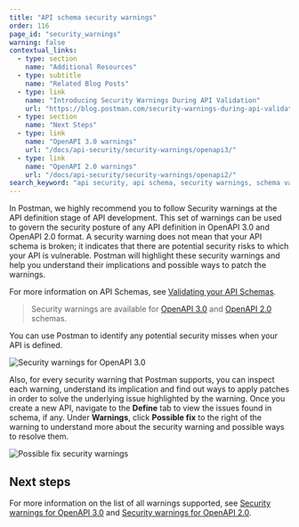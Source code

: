 ```yaml
---
title: "API schema security warnings"
order: 116
page_id: "security_warnings"
warning: false
contextual_links:
  - type: section
    name: "Additional Resources"
  - type: subtitle
    name: "Related Blog Posts"
  - type: link
    name: "Introducing Security Warnings During API Validation"
    url: "https://blog.postman.com/security-warnings-during-api-validation/"
  - type: section
    name: "Next Steps"
  - type: link
    name: "OpenAPI 3.0 warnings"
    url: "/docs/api-security/security-warnings/openapi3/"
  - type: link
    name: "OpenAPI 2.0 warnings"
    url: "/docs/api-security/security-warnings/openapi2/"
search_keyword: "api security, api schema, security warnings, schema validation, security validation, api security audit, api security scan, api schema vulnerabilities, security audit,openapi 3.0"
---
```


In Postman, we highly recommend you to follow Security warnings at the API definition stage of API development. This set of warnings can be used to govern the security posture of any API definition in OpenAPI 3.0 and OpenAPI 2.0 format. A security warning does not mean that your API schema is broken; it indicates that there are potential security risks to which your API is vulnerable. Postman will highlight these security warnings and help you understand their implications and possible ways to patch the warnings.

For more information on API Schemas, see [Validating your API Schemas](/docs/designing-and-developing-your-api/validating-elements-against-schema/).

> Security warnings are available for [OpenAPI 3.0](/docs/api-security/security-warnings/openapi3/) and [OpenAPI 2.0](/docs/api-security/security-warnings/openapi2/) schemas.

You can use Postman to identify any potential security misses when your API is defined.

<img alt="Security warnings for OpenAPI 3.0" src="https://assets.postman.com/postman-docs/security-warnings-openapi-3.jpg"/>

Also, for every security warning that Postman supports, you can inspect each warning, understand its implication and find out ways to apply patches in order to solve the underlying issue highlighted by the warning. Once you create a new API, navigate to the **Define** tab to view the issues found in schema, if any. Under **Warnings**, click **Possible fix** to the right of the warning to understand more about the security warning and possible ways to resolve them.

<img alt="Possible fix security warnings" src="https://assets.postman.com/postman-docs/possible-fix-for-security-warnings.gif"/>

## Next steps

For more information on the list of all warnings supported, see [Security warnings for OpenAPI 3.0](/docs/api-security/security-warnings/openapi3) and [Security warnings for OpenAPI 2.0](/docs/api-security/security-warnings/openapi2/).
